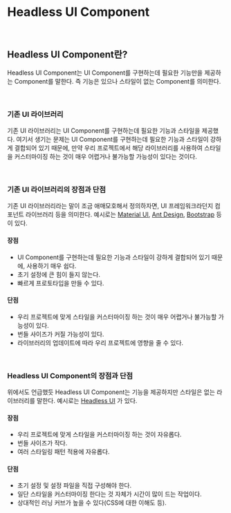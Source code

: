 # Headless UI Component

<br>

## Headless UI Component란?
Headless UI Component는 UI Component를 구현하는데 필요한 기능만을 제공하는 Component를 말한다. 즉 기능은 있으나 스타일이 없는 Component를 의미한다.   

<br>

### 기존 UI 라이브러리
기존 UI 라이브러리는 UI Component를 구현하는데 필요한 기능과 스타일을 제공했다. 여기서 생기는 문제는 UI Component를 구현하는데 필요한 기능과 스타일이 강하게 결합되어 있기 때문에, 만약 우리 프로젝트에서 해당 라이브러리를 사용하여 스타일을 커스터마이징 하는 것이 매우 어렵거나 불가능할 가능성이 있다는 것이다.

<br>

### 기존 UI 라이브러리의 장점과 단점
기존 UI 라이브러리라는 말이 조금 애매모호해서 정의하자면, UI 프레임워크라던지 컴포넌트 라이브러리 등을 의미한다. 예시로는 [Material UI](https://mui.com/), [Ant Design](https://ant.design/), [Bootstrap](https://getbootstrap.com/) 등이 있다.

#### 장점
- UI Component를 구현하는데 필요한 기능과 스타일이 강하게 결합되어 있기 때문에, 사용하기 매우 쉽다.
- 초기 설정에 큰 힘이 들지 않는다.
- 빠르게 프로토타입을 만들 수 있다.

#### 단점
- 우리 프로젝트에 맞게 스타일을 커스터마이징 하는 것이 매우 어렵거나 불가능할 가능성이 있다.
- 번들 사이즈가 커질 가능성이 있다.
- 라이브러리의 업데이트에 따라 우리 프로젝트에 영향을 줄 수 있다.

<br>

### Headless UI Component의 장점과 단점
위에서도 언급했듯 Headless UI Component는 기능을 제공하지만 스타일은 없는 라이브러리를 말한다. 예시로는 [Headless UI](https://headlessui.dev/) 가 있다.

#### 장점
- 우리 프로젝트에 맞게 스타일을 커스터마이징 하는 것이 자유롭다.
- 번들 사이즈가 작다.
- 여러 스타일링 패턴 적용에 자유롭다.

#### 단점
- 초기 설정 및 설정 파일을 직접 구성해야 한다.
- 일단 스타일을 커스터마이징 한다는 것 자체가 시간이 많이 드는 작업이다.
- 상대적인 러닝 커브가 높을 수 있다(CSS에 대한 이해도 등).
